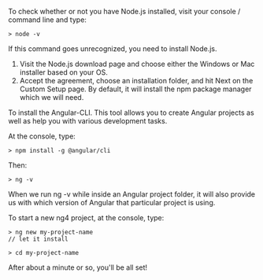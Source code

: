 To check whether or not you have Node.js installed, visit your console / command line and type:
```
> node -v
```

If this command goes unrecognized, you need to install Node.js.

1. Visit the Node.js download page and choose either the Windows or Mac installer based on your OS.
1. Accept the agreement, choose an installation folder, and hit Next on the Custom Setup page. By default, it will install the npm package manager which we will need.

To install the Angular-CLI. This tool allows you to create Angular projects as well as help you with various development tasks.

At the console, type:
```
> npm install -g @angular/cli
```
Then:
```
> ng -v
```

When we run ng -v while inside an Angular project folder, it will also provide us with which version of Angular that particular project is using. 

To start a new ng4 project, at the console, type:
```
> ng new my-project-name
// let it install

> cd my-project-name
```

After about a minute or so, you'll be all set!
